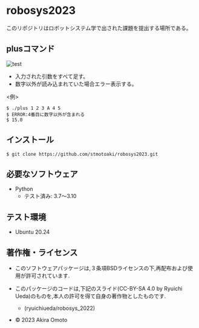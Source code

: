 # robosys2023

このリポジトリはロボットシステム学で出された課題を提出する場所である。

## plusコマンド
![test](https://github.com/stmotoaki/robosys2023/actions/workflows/test.yml/badge.svg)

* 入力された引数をすべて足す。
* 数字以外が読み込まれていた場合エラー表示する。

<例>  
```
$ ./plus 1 2 3 A 4 5  
$ ERROR:4番目に数字以外が含まれる  
$ 15.0  
```

## インストール
```
$ git clone https://github.com/stmotoaki/robosys2023.git
```
## 必要なソフトウェア
* Python
  * テスト済み: 3.7～3.10

## テスト環境
* Ubuntu 20.24

## 著作権・ライセンス
* このソフトウェアパッケージは,３条項BSDライセンスの下,再配布および使用が許可されています.
* このパッケージのコードは,下記のスライド(CC-BY-SA 4.0 by Ryuichi Ueda)のものを,本人の許可を得て自身の著作物としたものです.
	* (ryuichiueda/robosys_2022)

* © 2023 Akira Omoto
